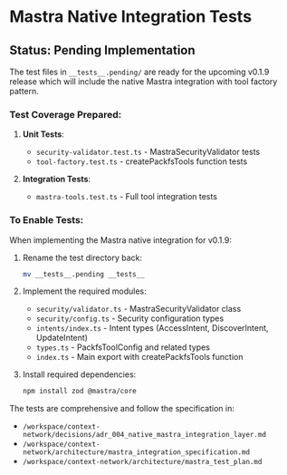 # Mastra Native Integration Tests

## Status: Pending Implementation

The test files in `__tests__.pending/` are ready for the upcoming v0.1.9 release which will include the native Mastra integration with tool factory pattern.

### Test Coverage Prepared:

1. **Unit Tests**:
   - `security-validator.test.ts` - MastraSecurityValidator tests
   - `tool-factory.test.ts` - createPackfsTools function tests

2. **Integration Tests**:
   - `mastra-tools.test.ts` - Full tool integration tests

### To Enable Tests:

When implementing the Mastra native integration for v0.1.9:

1. Rename the test directory back:
   ```bash
   mv __tests__.pending __tests__
   ```

2. Implement the required modules:
   - `security/validator.ts` - MastraSecurityValidator class
   - `security/config.ts` - Security configuration types
   - `intents/index.ts` - Intent types (AccessIntent, DiscoverIntent, UpdateIntent)
   - `types.ts` - PackfsToolConfig and related types
   - `index.ts` - Main export with createPackfsTools function

3. Install required dependencies:
   ```bash
   npm install zod @mastra/core
   ```

The tests are comprehensive and follow the specification in:
- `/workspace/context-network/decisions/adr_004_native_mastra_integration_layer.md`
- `/workspace/context-network/architecture/mastra_integration_specification.md`
- `/workspace/context-network/architecture/mastra_test_plan.md`